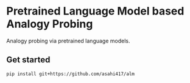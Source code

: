 # Pretrained Language Model based Analogy Probing
Analogy probing via pretrained language models.


## Get started
```shell script
pip install git+https://github.com/asahi417/alm
```
